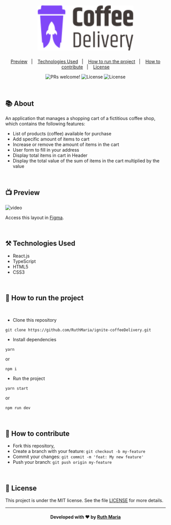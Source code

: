 <h1 align="center">
    <img alt="Logo Repository" src="./src/assets/logo.svg" width="300px" />
</h1>

<p align="center">
  <a href="#execution">Preview</a>&nbsp;&nbsp;&nbsp;|&nbsp;&nbsp;&nbsp;
  <a href="#technologies">Technologies Used</a>&nbsp;&nbsp;&nbsp;|&nbsp;&nbsp;&nbsp;
  <a href="#run">How to run the project</a>&nbsp;&nbsp;&nbsp;|&nbsp;&nbsp;&nbsp;
  <a href="#contribute">How to contribute</a>&nbsp;&nbsp;&nbsp;|&nbsp;&nbsp;&nbsp;
  <a href="#license">License</a>
</p>

<p align="center">
 <img src="https://img.shields.io/static/v1?label=PRs&message=welcome&color=61dafb&labelColor=000000" alt="PRs welcome!" />

  <img alt="License" src="https://img.shields.io/badge/Made%20by-Ruth%20Maria-61dafb">

  <img alt="License" src="https://img.shields.io/static/v1?label=license&message=MIT&color=61dafb&labelColor=000000">
</p>

<br>

## :books: About

An application that manages a shopping cart of a fictitious coffee shop, which contains the following features:

- List of products (coffee) available for purchase
- Add specific amount of items to cart
- Increase or remove the amount of items in the cart
- User form to fill in your address
- Display total items in cart in Header
- Display the total value of the sum of items in the cart multiplied by the value

<a id="execution"></a><br>

## :tv: Preview

![video](./src/assets/video.gif)

Access this layout in [Figma](<https://www.figma.com/file/TObYY3xA2br5GrNFthDgFt/ToDo-List-(Copy)?node-id=0%3A1>).

<a id="technologies"></a><br>

## ⚒️ Technologies Used

- React.js
- TypeScript
- HTML5
- CSS3

<a id="run"></a><br>

## 🚀 How to run the project

<br>

- Clone this repository

```
git clone https://github.com/RuthMaria/ignite-coffeeDelivery.git
```

- Install dependencies

```
yarn
```

or

```
npm i
```

- Run the project

```
yarn start
```

or

```
npm run dev
```

<br>

## 🎯 How to contribute

- Fork this repository,
- Create a branch with your feature: `git checkout -b my-feature`
- Commit your changes: `git commit -m 'feat: My new feature'`
- Push your branch: `git push origin my-feature`

<a id="license"></a><br>

## :memo: License

This project is under the MIT license. See the file [LICENSE](LICENSE) for more details.

---

<h4 align="center">
    Developed with ❤️ by <a href="https://www.linkedin.com/in/ruth-maria-9b256071/" target="_blank">Ruth Maria</a>
</h4>
